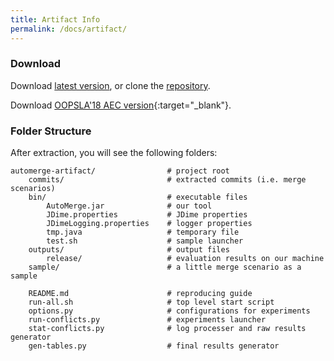 ```yaml
---
title: Artifact Info
permalink: /docs/artifact/
---
```


### Download

Download [latest version](https://github.com/thufv/automerge/archive/artifact.zip),
or clone the [repository](https://github.com/thufv/automerge/tree/artifact).

Download [OOPSLA'18 AEC version](https://drive.google.com/file/d/16ovkfdX6bg993AT5_WybhpHKFy8UKJDA/view){:target="_blank"}.

### Folder Structure

After extraction, you will see the following folders:

```
automerge-artifact/                # project root
    commits/                       # extracted commits (i.e. merge scenarios)
    bin/                           # executable files
        AutoMerge.jar              # our tool
        JDime.properties           # JDime properties
        JDimeLogging.properties    # logger properties
        tmp.java                   # temporary file
        test.sh                    # sample launcher
    outputs/                       # output files
        release/                   # evaluation results on our machine
    sample/                        # a little merge scenario as a sample

    README.md                      # reproducing guide
    run-all.sh                     # top level start script
    options.py                     # configurations for experiments
    run-conflicts.py               # experiments launcher
    stat-conflicts.py              # log processer and raw results generator
    gen-tables.py                  # final results generator
```